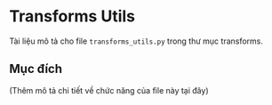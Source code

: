# Transforms Utils

Tài liệu mô tả cho file `transforms_utils.py` trong thư mục transforms.

## Mục đích

(Thêm mô tả chi tiết về chức năng của file này tại đây)
